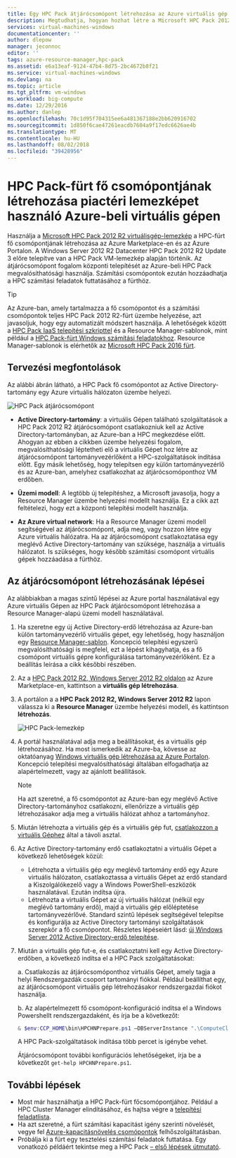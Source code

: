 ```yaml
---
title: Egy HPC Pack átjárócsomópont létrehozása az Azure virtuális gép |} A Microsoft Docs
description: Megtudhatja, hogyan hozhat létre a Microsoft HPC Pack 2012 R2 átjárócsomópont egy Azure-beli virtuális gépen az Azure portal és a Resource Manager üzemi modell használatával.
services: virtual-machines-windows
documentationcenter: ''
author: dlepow
manager: jeconnoc
editor: ''
tags: azure-resource-manager,hpc-pack
ms.assetid: e6a13eaf-9124-47b4-8d75-2bc4672b8f21
ms.service: virtual-machines-windows
ms.devlang: na
ms.topic: article
ms.tgt_pltfrm: vm-windows
ms.workload: big-compute
ms.date: 12/29/2016
ms.author: danlep
ms.openlocfilehash: 70c1d95f704315ee6a481367188e2bb620916702
ms.sourcegitcommit: 1d850f6cae47261eacdb7604a9f17edc6626ae4b
ms.translationtype: MT
ms.contentlocale: hu-HU
ms.lasthandoff: 08/02/2018
ms.locfileid: "39428956"
---
```

# <a name="create-the-head-node-of-an-hpc-pack-cluster-in-an-azure-vm-with-a-marketplace-image"></a>HPC Pack-fürt fő csomópontjának létrehozása piactéri lemezképet használó Azure-beli virtuális gépen
Használja a [Microsoft HPC Pack 2012 R2 virtuálisgép-lemezkép](https://azure.microsoft.com/marketplace/partners/microsoft/hpcpack2012r2onwindowsserver2012r2/) a HPC-fürt fő csomópontjának létrehozása az Azure Marketplace-en és az Azure Portalon. A Windows Server 2012 R2 Datacenter HPC Pack 2012 R2 Update 3 előre telepítve van a HPC Pack VM-lemezkép alapján történik. Az átjárócsomópont fogalom központi telepítését az Azure-beli HPC Pack megvalósíthatósági használja. Számítási csomópontok ezután hozzáadhatja a HPC számítási feladatok futtatásához a fürthöz.

> [!TIP]
> Az Azure-ban, amely tartalmazza a fő csomópontot és a számítási csomópontok teljes HPC Pack 2012 R2-fürt üzembe helyezése, azt javasoljuk, hogy egy automatizált módszert használja. A lehetőségek között a [HPC Pack IaaS telepítési szkripttel](classic/hpcpack-cluster-powershell-script.md?toc=%2fazure%2fvirtual-machines%2fwindows%2fclassic%2ftoc.json) és a Resource Manager-sablonok, mint például a [HPC Pack-fürt Windows számítási feladatokhoz](https://azure.microsoft.com/marketplace/partners/microsofthpc/newclusterwindowscn/). Resource Manager-sablonok is elérhetők az [Microsoft HPC Pack 2016 fürt](https://github.com/MsHpcPack/HPCPack2016/tree/master/newcluster-templates). 
> 
> 

## <a name="planning-considerations"></a>Tervezési megfontolások
Az alábbi ábrán látható, a HPC Pack fő csomópontot az Active Directory-tartomány egy Azure virtuális hálózaton üzembe helyezi.

![HPC Pack átjárócsomópont][headnode]

* **Active Directory-tartomány**: a virtuális Gépen található szolgáltatások a HPC Pack 2012 R2 átjárócsomópont csatlakozniuk kell az Active Directory-tartományban, az Azure-ban a HPC megkezdése előtt. Ahogyan az ebben a cikkben üzembe helyezési fogalom, megvalósíthatósági léptetheti elő a virtuális Gépet hoz létre az átjárócsomópont tartományvezérlőként a HPC-szolgáltatások indítása előtt. Egy másik lehetőség, hogy telepítsen egy külön tartományvezérlő és az Azure-ban, amelyhez csatlakozhat az átjárócsomóponthoz VM erdőben.

* **Üzemi modell**: A legtöbb új telepítéshez, a Microsoft javasolja, hogy a Resource Manager üzembe helyezési modellt használja. Ez a cikk azt feltételezi, hogy ezt a központi telepítési modellt használja.

* **Az Azure virtual network**: Ha a Resource Manager üzemi modell segítségével az átjárócsomópont, adja meg, vagy hozzon létre egy Azure virtuális hálózatra. Ha az átjárócsomópont csatlakoztatása egy meglévő Active Directory-tartomány van szüksége, használja a virtuális hálózatot. Is szükséges, hogy később számítási csomópont virtuális gépek hozzáadása a fürthöz.

## <a name="steps-to-create-the-head-node"></a>Az átjárócsomópont létrehozásának lépései
Az alábbiakban a magas szintű lépései az Azure portal használatával egy Azure virtuális Gépen az HPC Pack átjárócsomópont létrehozása a Resource Manager-alapú üzemi modell használatával. 

1. Ha szeretne egy új Active Directory-erdő létrehozása az Azure-ban külön tartományvezérlő virtuális gépet, egy lehetőség, hogy használjon egy [Resource Manager-sablon](https://github.com/Azure/azure-quickstart-templates/tree/master/active-directory-new-domain-ha-2-dc). Koncepció telepítési egyszerű megvalósíthatósági is megfelel, ezt a lépést kihagyhatja, és a fő csomópont virtuális gépre konfigurálása tartományvezérlőként. Ez a beállítás leírása a cikk későbbi részében.
1. Az a [HPC Pack 2012 R2, Windows Server 2012 R2 oldalon](https://azure.microsoft.com/marketplace/partners/microsoft/hpcpack2012r2onwindowsserver2012r2/) az Azure Marketplace-en, kattintson a **virtuális gép létrehozása**. 
1. A portálon a a **HPC Pack 2012 R2, Windows Server 2012 R2** lapon válassza ki a **Resource Manager** üzembe helyezési modell, és kattintson **létrehozás**.
   
    ![HPC Pack-lemezkép][marketplace]
1. A portál használatával adja meg a beállításokat, és a virtuális gép létrehozásához. Ha most ismerkedik az Azure-ba, kövesse az oktatóanyag [Windows virtuális gép létrehozása az Azure Portalon](../virtual-machines-windows-hero-tutorial.md?toc=%2fazure%2fvirtual-machines%2fwindows%2ftoc.json). Koncepció telepítési megvalósíthatósági általában elfogadhatja az alapértelmezett, vagy az ajánlott beállítások.
   
   > [!NOTE]
   > Ha azt szeretné, a fő csomópontot az Azure-ban egy meglévő Active Directory-tartományhoz csatlakozni, ellenőrizze a virtuális gép létrehozásakor adja meg a virtuális hálózat ahhoz a tartományhoz.
   > 
   > 
1. Miután létrehozta a virtuális gép és a virtuális gép fut, [csatlakozzon a virtuális Géphez](connect-logon.md?toc=%2fazure%2fvirtual-machines%2fwindows%2ftoc.json) által a távoli asztal. 
1. Az Active Directory-tartomány erdő csatlakoztatni a virtuális Gépet a következő lehetőségek közül:
   
   * Létrehozta a virtuális gép egy meglévő tartomány erdő egy Azure virtuális hálózaton, csatlakoztassa a virtuális Gépet az erdő standard a Kiszolgálókezelő vagy a Windows PowerShell-eszközök használatával. Ezután indítsa újra.
   * Létrehozta a virtuális Gépet az új virtuális hálózat (nélkül egy meglévő tartomány erdő), majd a virtuális gép előléptetése tartományvezérlővé. Standard szintű lépések segítségével telepítse és konfigurálja az Active Directory tartományi szolgáltatások szerepkör a fő csomópontot. Részletes lépéseiért lásd: [új Windows Server 2012 Active Directory-erdő telepítése](https://technet.microsoft.com/library/jj574166.aspx).
1. Miután a virtuális gép fut-e, és csatlakoztatni kell egy Active Directory-erdőben, a következő indítsa el a HPC Pack szolgáltatásokat:
   
    a. Csatlakozás az átjárócsomóponthoz virtuális Gépet, amely tagja a helyi Rendszergazdák csoport tartományi fiókkal. Például beállíthat egy, az átjárócsomópont virtuális gép létrehozásakor rendszergazdai fiókot használja.
   
    b. Az alapértelmezett fő csomópont-konfiguráció indítsa el a Windows Powershellt rendszergazdaként, és írja be a következőt:
   
    ```PowerShell
    & $env:CCP_HOME\bin\HPCHNPrepare.ps1 –DBServerInstance ".\ComputeCluster"
    ```
   
    A HPC Pack-szolgáltatások indítása több percet is igénybe vehet.
   
    Átjárócsomópont további konfigurációs lehetőségeket, írja be a következőt `get-help HPCHNPrepare.ps1`.

## <a name="next-steps"></a>További lépések
* Most már használhatja a HPC Pack-fürt főcsomópontjához. Például a HPC Cluster Manager elindításához, és hajtsa végre a [telepítési feladatlista](https://technet.microsoft.com/library/jj884141.aspx).
* Ha azt szeretné, a fürt számítási kapacitást igény szerinti növelését, vegye fel [Azure-kapacitásnövelés csomópontok](classic/hpcpack-cluster-node-burst.md?toc=%2fazure%2fvirtual-machines%2fwindows%2fclassic%2ftoc.json) felhőszolgáltatásban. 
* Próbálja ki a fürt egy tesztelési számítási feladatok futtatása. Egy vonatkozó példáért tekintse meg a HPC Pack [– első lépések útmutató](https://technet.microsoft.com/library/jj884144).

<!--Image references-->
[headnode]: ./media/hpcpack-cluster-headnode/headnode.png
[marketplace]: ./media/hpcpack-cluster-headnode/marketplace.png
